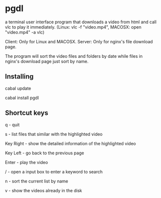# pgdl

a terminal user interface program that downloads a video from html and call vlc to play it immediately.
(Linux: vlc -f "video.mp4", MACOSX: open "video.mp4" -a vlc)

Client: Only for Linux and MACOSX.
Server: Only for nginx's file download page.

The program will sort the video files and folders by date while files in nginx's download page just sort by name.

## Installing

cabal update 

cabal install pgdl

## Shortcut keys

q - quit

s - list files that similar with the highlighted video

Key Right - show the detailed information of the highlighted video

Key Left - go back to the previous page

Enter - play the video

/ - open a input box to enter a keyword to search

n - sort the current list by name

v - show the videos already in the disk

